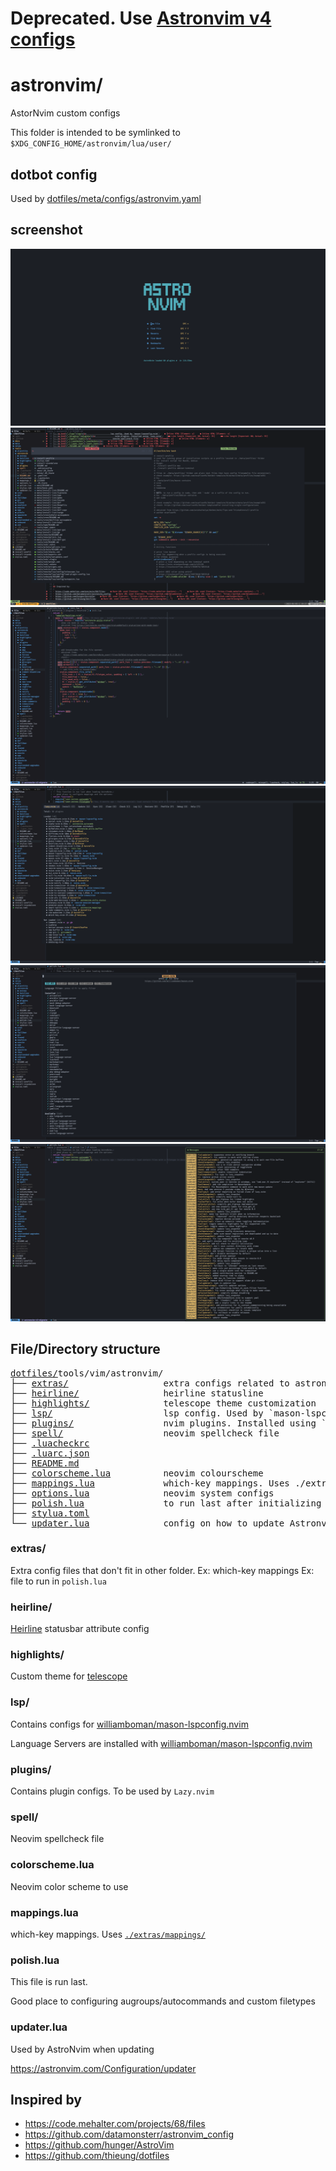 # Deprecated. Use [Astronvim v4 configs](https://github.com/Clumsy-Coder/astronvim-config-v4)

# astronvim/

AstorNvim custom configs

This folder is intended to be symlinked to `$XDG_CONFIG_HOME/astronvim/lua/user/`

## dotbot config

Used by [dotfiles/meta/configs/astronvim.yaml](../../meta/configs/astronvim.yaml)

## screenshot

![astronvim v3 dashboard](../../docs/images/astronvim/v3/dashboard.png "dashboard")
![telescope](../../docs/images/astronvim/v3/telescope.png "telescope")
![heirline config](../../docs/images/astronvim/v3/heirline-config.png "heirline config")
![lazy nvim](../../docs/images/astronvim/v3/lazy-nvim.png "lazy.nvim")
![mason](../../docs/images/astronvim/v3/mason.png "mason")
![astronvim update logs](../../docs/images/astronvim/v3/astronvim-logs.png "Astronvim-update-logs")

## File/Directory structure

<!--
loaded tree structure with
tree -a -H "." tools/astronvim -L 1
-->

<pre>
<a href="../../../../">dotfiles/</a>tools/vim/astronvim/
├── <a href="./extras/">extras/</a>                  extra configs related to astronvim
├── <a href="./heirline/">heirline/</a>                heirline statusline
├── <a href="./highlights/">highlights/</a>              telescope theme customization
├── <a href="./lsp/">lsp/</a>                     lsp config. Used by `mason-lspconfig.nvim`
├── <a href="./plugins/">plugins/</a>                 nvim plugins. Installed using `Lazy.nvim`
├── <a href="./spell/">spell/</a>                   neovim spellcheck file
├── <a href="./.luacheckrc">.luacheckrc</a>
├── <a href="./.luarc.json">.luarc.json</a>
├── <a href="./README.md">README.md</a>
├── <a href="./colorscheme.lua">colorscheme.lua</a>          neovim colourscheme
├── <a href="./mappings.lua">mappings.lua</a>             which-key mappings. Uses ./extras/mappings/
├── <a href="./options.lua">options.lua</a>              neovim system configs
├── <a href="./polish.lua">polish.lua</a>               to run last after initializing neovim
├── <a href="./stylua.toml">stylua.toml</a>
└── <a href="./updater.lua">updater.lua</a>              config on how to update Astronvim
</pre>

### extras/

Extra config files that don't fit in other folder.
Ex: which-key mappings
Ex: file to run in `polish.lua`

### heirline/

[Heirline](https://github.com/rebelot/heirline.nvim) statusbar attribute config

### highlights/

Custom theme for [telescope](https://github.com/nvim-telescope/telescope.nvim)

### lsp/

Contains configs for [williamboman/mason-lspconfig.nvim](https://github.com/williamboman/mason-lspconfig.nvim)

Language Servers are installed with [williamboman/mason-lspconfig.nvim](https://github.com/williamboman/mason-lspconfig.nvim)

### plugins/

Contains plugin configs. To be used by `Lazy.nvim`

### spell/

Neovim spellcheck file

### colorscheme.lua

Neovim color scheme to use

### mappings.lua

which-key mappings. Uses [`./extras/mappings/`](./extras/mappings)

### polish.lua

This file is run last.

Good place to configuring augroups/autocommands and custom filetypes

### updater.lua

Used by AstroNvim when updating

https://astronvim.com/Configuration/updater

## Inspired by

- https://code.mehalter.com/projects/68/files
- https://github.com/datamonsterr/astronvim_config
- https://github.com/hunger/AstroVim
- https://github.com/thieung/dotfiles
